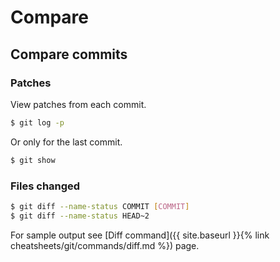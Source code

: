 # Compare

## Compare commits


### Patches

View patches from each commit.

```sh
$ git log -p
```

Or only for the last commit.

```sh
$ git show
```


### Files changed

```sh
$ git diff --name-status COMMIT [COMMIT]
$ git diff --name-status HEAD~2
```

For sample output see [Diff command]({{ site.baseurl }}{% link cheatsheets/git/commands/diff.md %}) page.

